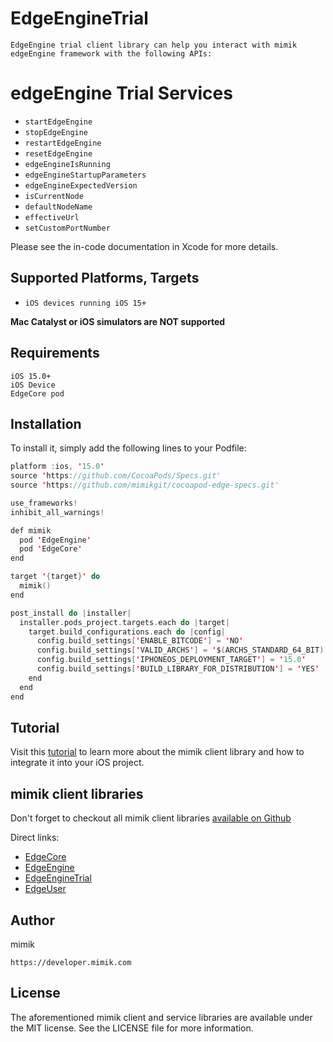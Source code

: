 # EdgeEngineTrial

    EdgeEngine trial client library can help you interact with mimik edgeEngine framework with the following APIs:
 
 # edgeEngine Trial Services

 * `startEdgeEngine`
 * `stopEdgeEngine`
 * `restartEdgeEngine`
 * `resetEdgeEngine`
 * `edgeEngineIsRunning` 
 * `edgeEngineStartupParameters`
 * `edgeEngineExpectedVersion`
 * `isCurrentNode`
 * `defaultNodeName`
 * `effectiveUrl`
 * `setCustomPortNumber`

Please see the in-code documentation in Xcode for more details.

## Supported Platforms, Targets
* `iOS devices running iOS 15+`

**Mac Catalyst or iOS simulators are NOT supported**

## Requirements
```
iOS 15.0+
iOS Device
EdgeCore pod
```

## Installation

To install it, simply add the following lines to your Podfile:

```swift
platform :ios, '15.0'
source 'https://github.com/CocoaPods/Specs.git'
source 'https://github.com/mimikgit/cocoapod-edge-specs.git'

use_frameworks!
inhibit_all_warnings!

def mimik
  pod 'EdgeEngine'
  pod 'EdgeCore'
end

target '{target}' do
  mimik()
end

post_install do |installer|
  installer.pods_project.targets.each do |target|
    target.build_configurations.each do |config|
      config.build_settings['ENABLE_BITCODE'] = 'NO'
      config.build_settings['VALID_ARCHS'] = '$(ARCHS_STANDARD_64_BIT)'
      config.build_settings['IPHONEOS_DEPLOYMENT_TARGET'] = '15.0'
      config.build_settings['BUILD_LIBRARY_FOR_DISTRIBUTION'] = 'YES'
    end
  end
end
```

## Tutorial

Visit this [tutorial](https://devdocs.mimik.com/tutorials/03-index) to learn more about the mimik client library and how to integrate it into your iOS project.

## mimik client libraries

Don't forget to checkout all mimik client libraries [available on Github](https://github.com/search?q=cocoapod-Edge)

Direct links:
 
 * [EdgeCore](https://github.com/mimikgit/cocoapod-EdgeCore)
 * [EdgeEngine](https://github.com/mimikgit/cocoapod-EdgeEngine)
 * [EdgeEngineTrial](https://github.com/mimikgit/cocoapod-EdgeEngineTrial)
 * [EdgeUser](https://github.com/mimikgit/cocoapod-EdgeUser)

## Author

mimik
```
https://developer.mimik.com
```

## License

The aforementioned mimik client and service libraries are available under the MIT license. See the LICENSE file for more information.
